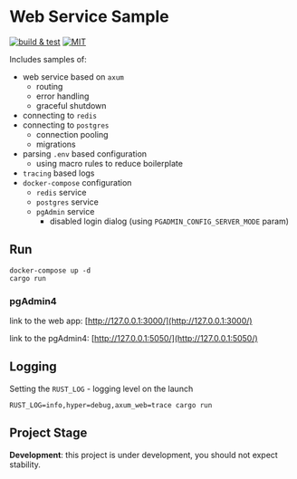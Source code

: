 # Web Service Sample

[![build & test](https://github.com/sheroz/axum-web/actions/workflows/ci.yml/badge.svg)](https://github.com/sheroz/axum-web/actions/workflows/ci.yml)
[![MIT](https://img.shields.io/github/license/sheroz/axum-web)](https://github.com/sheroz/axum-web/tree/main/LICENSE)

Includes samples of:

- web service based on `axum`
  - routing
  - error handling
  - graceful shutdown
- connecting to `redis`
- connecting to `postgres`
  - connection pooling
  - migrations
- parsing `.env` based configuration
  - using macro rules to reduce boilerplate
- `tracing` based logs
- `docker-compose` configuration
  - `redis` service
  - `postgres` service
  - `pgAdmin` service
    - disabled login dialog (using `PGADMIN_CONFIG_SERVER_MODE` param)

## Run

```text
docker-compose up -d
cargo run
```

### pgAdmin4

link to the web app: [http://127.0.0.1:3000/](http://127.0.0.1:3000/)

link to the pgAdmin4: [http://127.0.0.1:5050/](http://127.0.0.1:5050/)

## Logging

Setting the `RUST_LOG` - logging level on the launch

```text
RUST_LOG=info,hyper=debug,axum_web=trace cargo run
```

## Project Stage

**Development**: this project is under development, you should not expect stability.
